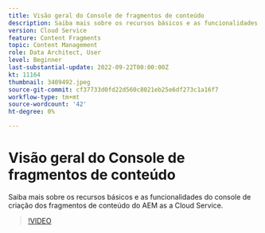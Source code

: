 ```yaml
---
title: Visão geral do Console de fragmentos de conteúdo
description: Saiba mais sobre os recursos básicos e as funcionalidades do console de criação dos fragmentos de conteúdo do AEM as a Cloud Service.
version: Cloud Service
feature: Content Fragments
topic: Content Management
role: Data Architect, User
level: Beginner
last-substantial-update: 2022-09-22T00:00:00Z
kt: 11164
thumbnail: 3409492.jpeg
source-git-commit: cf37733d0fd22d560c8021eb25e6df273c1a16f7
workflow-type: tm+mt
source-wordcount: '42'
ht-degree: 0%

---
```


# Visão geral do Console de fragmentos de conteúdo

Saiba mais sobre os recursos básicos e as funcionalidades do console de criação dos fragmentos de conteúdo do AEM as a Cloud Service.

>[!VIDEO](https://video.tv.adobe.com/v/3409492?quality=12&learn=on)
